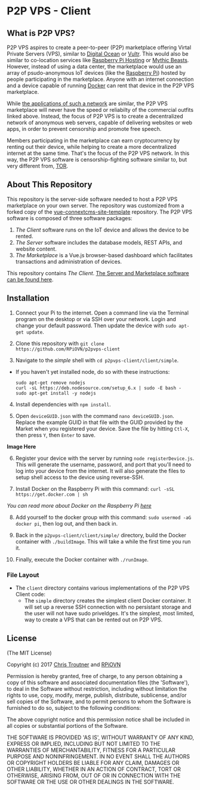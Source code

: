 # P2P VPS - Client

## What is P2P VPS?
P2P VPS aspires to create a peer-to-peer (P2P) marketplace offering Virtal Private Servers (VPS), similar to 
[Digital Ocean](http://digitalocean.com) or [Vultr](http://vultr.com). This would also be similar
to co-location services like [Raspberry Pi Hosting](https://raspberry-hosting.com/en) or 
[Mythic Beasts](https://www.mythic-beasts.com/order/rpi).
However, instead of using a data center,
the marketplace would use an array of psudo-anonymous IoT devices (like the [Raspberry Pi](https://www.raspberrypi.org/))
hosted by people participating in the marketplace. Anyone
with an internet connection and a device capable of running [Docker](https://www.docker.com/) can rent
that device in the P2P VPS marketplace.

While [the applications of such a network](https://raspberry-hosting.com/en/applications) are similar, 
the P2P VPS marketplace will never have the speed or reliabilty of the commercial outfits linked above.
Instead, the focus of P2P VPS is to create a decentralized network of anonymous web servers,
capable of delivering websites or web apps, in order to prevent censorship and promote free speech.

Members participating in the marketplace can earn cryptocurrency by renting out their device, while
helping to create a more decentralized internet at the same time.
That's the focus of the P2P VPS network. In this way, the P2P VPS software is censorship-fighting
software similar to, but very different from, [TOR](https://www.torproject.org/).

## About This Repository
This repository is the server-side software needed to host a P2P VPS marketplace on your own server.
The repository was customized from a forked copy of the [vue-connextcms-site-template](https://github.com/skagitpublishing/vue-connextcms-site-template)
repository. The P2P VPS software is composed of three software packages:

1. *The Client* software runs on the IoT device and allows the device to be rented.
2. *The Server* software includes the database models, REST APIs, and website content.
3. *The Marketplace* is a Vue.js browser-based dashboard which facilitates transactions and administration of devices.

This repository contains *The Client*. [The Server and Marketplace software can be found here](https://github.com/RPiOVN/p2pvps-server).

## Installation
1. Connect your Pi to the internet. Open a command line via the Terminal 
program on the desktop or via SSH over your network. Login and change your
default password. Then update the device with `sudo apt-get update`.

2. Clone this repository with `git clone https://github.com/RPiOVN/p2pvps-client`

3. Navigate to the *simple* shell with `cd p2pvps-client/client/simple`. 

* If you haven't yet installed node, do so with these instructions:
  ``` 
  sudo apt-get remove nodejs
  curl -sL https://deb.nodesource.com/setup_6.x | sudo -E bash -
  sudo apt-get install -y nodejs
  ```


4. Install dependencies with `npm install`.

5. Open `deviceGUID.json` with the command `nano deviceGUID.json`. Replace the example GUID in that file
with the GUID provided by the Market when you registered your device. Save the file by hitting `Ctl-X`, then
press `Y`, then `Enter` to save.

**Image Here**

6. Register your device with the server by running `node registerDevice.js`. This will generate the username,
password, and port that you'll need to log into your device from the internet. It will also generate the files
to setup shell access to the device using reverse-SSH.

7. Install Docker on the Raspberry Pi with this command: `curl -sSL https://get.docker.com | sh`

*You can read more about Docker on the Raspberry Pi [here](https://www.raspberrypi.org/blog/docker-comes-to-raspberry-pi/)*

8. Add yourself to the docker group with this command: `sudo usermod -aG docker pi`, then log out, and then back in.

9. Back in the `p2pvps-client/client/simple/` directory, build the Docker container with `./buildImage`. This will take a
while the first time you run it.

10. Finally, execute the Docker container with `./runImage`.

### File Layout
* The `client` directory contains various implementations of the P2P VPS Client code:
  * The `simple` directory creates the simplest client Docker container. It will set up a reverse SSH connection
  with no persistant storage and the user will not have sudo priveldges. It's the simplest, most limited, way
  to create a VPS that can be rented out on P2P VPS.
  
## License
(The MIT License)

Copyright (c) 2017 [Chris Troutner](http://christroutner.com) and [RPiOVN](http://rpiovn.org)

Permission is hereby granted, free of charge, to any person obtaining a copy of this software and associated documentation files (the 'Software'), to deal in the Software without restriction, including without limitation the rights to use, copy, modify, merge, publish, distribute, sublicense, and/or sell copies of the Software, and to permit persons to whom the Software is furnished to do so, subject to the following conditions:

The above copyright notice and this permission notice shall be included in all copies or substantial portions of the Software.

THE SOFTWARE IS PROVIDED 'AS IS', WITHOUT WARRANTY OF ANY KIND, EXPRESS OR IMPLIED, INCLUDING BUT NOT LIMITED TO THE WARRANTIES OF MERCHANTABILITY, FITNESS FOR A PARTICULAR PURPOSE AND NONINFRINGEMENT. IN NO EVENT SHALL THE AUTHORS OR COPYRIGHT HOLDERS BE LIABLE FOR ANY CLAIM, DAMAGES OR OTHER LIABILITY, WHETHER IN AN ACTION OF CONTRACT, TORT OR OTHERWISE, ARISING FROM, OUT OF OR IN CONNECTION WITH THE SOFTWARE OR THE USE OR OTHER DEALINGS IN THE SOFTWARE.


